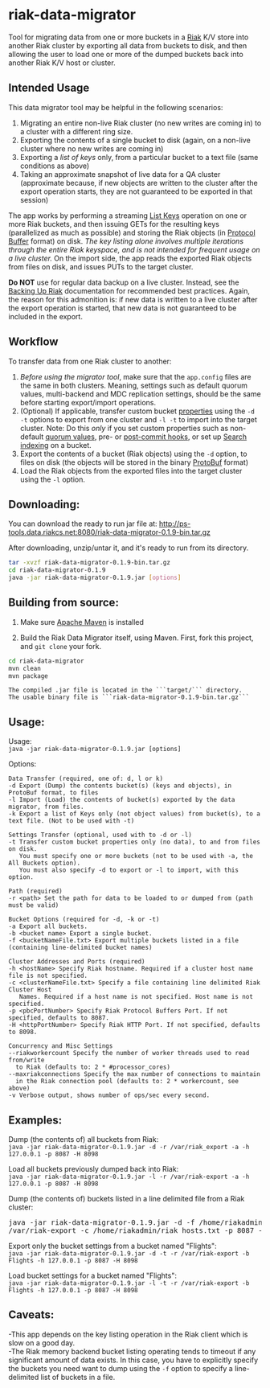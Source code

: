 riak-data-migrator
========================
Tool for migrating data from one or more buckets in a [Riak](http://basho.com/riak/) K/V store 
into another Riak cluster by exporting all data from buckets 
to disk, and then allowing the user to load one or more of the dumped buckets
back into another Riak K/V host or cluster.

Intended Usage
------------------------
This data migrator tool may be helpful in the following scenarios:

1. Migrating an entire non-live Riak cluster (no new writes are coming in) to a cluster with a different ring size.
2. Exporting the contents of a single bucket to disk (again, on a non-live cluster where no new writes are coming in)
3. Exporting a *list of keys* only, from a particular bucket to a text file (same conditions as above)
4. Taking an approximate snapshot of live data for a QA cluster (approximate because, if new objects are written
    to the cluster after the export operation starts, they are not guaranteed to be exported in that session)

The app works by performing a streaming [List Keys](http://docs.basho.com/riak/latest/references/apis/http/HTTP-List-Keys/)
operation on one or more Riak buckets, and then issuing GETs for the resulting keys (parallelized as much as possible) and
storing the Riak objects (in [Protocol Buffer](http://docs.basho.com/riak/latest/references/apis/protocol-buffers/) format) on disk.
*The key listing alone involves multiple iterations through the entire Riak keyspace, and is not intended for frequent
usage on a live cluster.* 
On the import side, the app reads the exported Riak objects from files on disk, and issues PUTs to the target cluster.

**Do NOT** use for regular data backup on a live cluster. Instead, see the [Backing Up Riak](http://docs.basho.com/riak/latest/cookbooks/Backups/) 
documentation for recommended best practices. Again, the reason for this admonition is: if new data is written to a live cluster
after the export operation is started, that new data is not guaranteed to be included in the export.

Workflow
------------------------
To transfer data from one Riak cluster to another:

1. *Before using the migrator tool*, make sure that the ```app.config``` files are the same in both clusters. 
    Meaning, settings such as default quorum values, multi-backend and MDC replication settings, should be the same
    before starting export/import operations.
2. (Optional) If applicable, transfer custom bucket [properties](http://docs.basho.com/riak/latest/tutorials/fast-track/Basic-Riak-API-Operations/#Bucket-Properties-and-Operations)
    using the ```-d -t``` options to export from one cluster and ```-l -t``` to import into the target cluster.
    Note: Do this *only* if you set custom properties such as non-default [quorum values](http://docs.basho.com/riak/latest/tutorials/fast-track/Tunable-CAP-Controls-in-Riak/),
    pre- or [post-commit hooks](http://docs.basho.com/riak/latest/references/appendices/concepts/Commit-Hooks/), or 
    set up [Search indexing](http://docs.basho.com/riak/latest/cookbooks/Riak-Search---Indexing-and-Querying-Riak-KV-Data/#Setting-up-Indexing)
    on a bucket.
3. Export the contents of a bucket (Riak objects) using the ```-d``` option, to files on disk (the objects will be stored in 
    the binary [ProtoBuf](http://docs.basho.com/riak/latest/references/apis/protocol-buffers/) format)
4. Load the Riak objects from the exported files into the target cluster using the ```-l``` option.

Downloading:
------------------------
You can download the ready to run jar file at:
http://ps-tools.data.riakcs.net:8080/riak-data-migrator-0.1.9-bin.tar.gz

After downloading, unzip/untar it, and it's ready to run from its directory.
```bash
tar -xvzf riak-data-migrator-0.1.9-bin.tar.gz
cd riak-data-migrator-0.1.9
java -jar riak-data-migrator-0.1.9.jar [options]
```

Building from source:
------------------------
1. Make sure [Apache Maven](http://maven.apache.org/) is installed

2. Build the Riak Data Migrator itself, using Maven. First, fork this project, and ```git clone``` your fork.
```bash
cd riak-data-migrator
mvn clean
mvn package
```

    The compiled .jar file is located in the ```target/``` directory.
    The usable binary file is ```riak-data-migrator-0.1.9-bin.tar.gz```

Usage:
------------------------
Usage:  
```java -jar riak-data-migrator-0.1.9.jar [options]```

Options:
```
Data Transfer (required, one of: d, l or k)
-d Export (Dump) the contents bucket(s) (keys and objects), in ProtoBuf format, to files
-l Import (Load) the contents of bucket(s) exported by the data migrator, from files.
-k Export a list of Keys only (not object values) from bucket(s), to a text file. (Not to be used with -t)

Settings Transfer (optional, used with to -d or -l)
-t Transfer custom bucket properties only (no data), to and from files on disk. 
   You must specify one or more buckets (not to be used with -a, the All Buckets option).
   You must also specify -d to export or -l to import, with this option.

Path (required)
-r <path> Set the path for data to be loaded to or dumped from (path must be valid)

Bucket Options (required for -d, -k or -t)
-a Export all buckets.
-b <bucket name> Export a single bucket.  
-f <bucketNameFile.txt> Export multiple buckets listed in a file (containing line-delimited bucket names)

Cluster Addresses and Ports (required)
-h <hostName> Specify Riak hostname. Required if a cluster host name file is not specified.  
-c <clusterNameFile.txt> Specify a file containing line delimited Riak Cluster Host
   Names. Required if a host name is not specified. Host name is not specified.  
-p <pbcPortNumber> Specify Riak Protocol Buffers Port. If not specified, defaults to 8087.  
-H <httpPortNumber> Specify Riak HTTP Port. If not specified, defaults to 8098.  

Concurrency and Misc Settings
--riakworkercount Specify the number of worker threads used to read from/write 
  to Riak (defaults to: 2 * #processor_cores)
--maxriakconnections Specify the max number of connections to maintain
  in the Riak connection pool (defaults to: 2 * workercount, see above)
-v Verbose output, shows number of ops/sec every second.
```

Examples:
-------------------------
Dump (the contents of) all buckets from Riak:  
```java -jar riak-data-migrator-0.1.9.jar -d -r /var/riak_export -a -h 127.0.0.1 -p 8087 -H 8098```

Load all buckets previously dumped back into Riak:  
```java -jar riak-data-migrator-0.1.9.jar -l -r /var/riak-export -a -h 127.0.0.1 -p 8087 -H 8098```

Dump (the contents of) buckets listed in a line delimited file from a Riak cluster:  
<pre>
java -jar riak-data-migrator-0.1.9.jar -d -f /home/riakadmin/buckets_to_export.txt -r \  
/var/riak-export -c /home/riakadmin/riak_hosts.txt -p 8087 -H 8098
</pre>

Export only the bucket settings from a bucket named "Flights":  
```java -jar riak-data-migrator-0.1.9.jar -d -t -r /var/riak-export -b Flights -h 127.0.0.1 -p 8087 -H 8098```

Load bucket settings for a bucket named "Flights":  
```java -jar riak-data-migrator-0.1.9.jar -l -t -r /var/riak-export -b Flights -h 127.0.0.1 -p 8087 -H 8098```

Caveats:
------------------------
-This app depends on the key listing operation in the Riak client which
is slow on a good day.  
-The Riak memory backend bucket listing operating tends to timeout if
any significant amount of data exists.  In this case, you have to
explicitly specify the buckets you need want to dump using the ```-f```
option to specify a line-delimited list of buckets in a file.  
